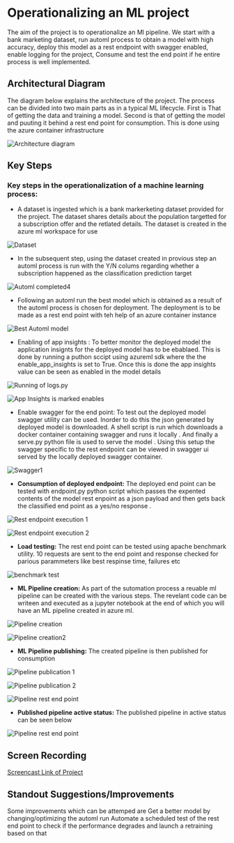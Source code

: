 # Operationalizing an ML project

The aim of the project is to operationalize an Ml pipeline. We start with a bank marketing dataset, run automl process
to obtain a model with high accuracy, deploy this model as a rest endpoint with swagger enabled, enable logging for the project,
Consume and test the end point if he entire process is well implemented.

## Architectural Diagram
The diagram below explains the architecture of the project.
The process can be divided into two main parts as in a typical ML lifecycle. 
First is That of getting the data and training a model.
Second is that of getting the model and puuting it behind a rest end point for consumption. This is done using the azure container infrastructure

![Architecture diagram](https://github.com/abhijit-kalita/nd00333_AZMLND_C2/blob/master/starter_files/images/Project_Architecture.png)


## Key Steps

### Key steps in the operationalization of a machine learning process:

* A dataset is ingested which is a bank markerketing dataset provided for the project. The dataset shares details about the 
population targetted for a subscription offer and the retlated details. The dataset is created in the azure ml workspace for use

![Dataset](https://github.com/abhijit-kalita/nd00333_AZMLND_C2/blob/master/starter_files/images/Bankmktng_Dataset.png)

* In the subsequent step, using the dataset created in provious step an automl process is run with the Y/N colums regarding whether a subscription happened
as the classification prediction target

![Automl completed](https://github.com/abhijit-kalita/nd00333_AZMLND_C2/blob/master/starter_files/images/Automl_completed_exp.png)4

* Following an automl run the best model which is obtained as a result of the automl process is chosen for deployment. The deployment is to be 
made as a rest end point with teh help of an azure container instance

![Best Automl model](https://github.com/abhijit-kalita/nd00333_AZMLND_C2/blob/master/starter_files/images/Automl_Best_exp.png)

* Enabling of app insights : To better monitor the deployed model the application insignts for the deployed model has to be ebablaed.
This is done by running a puthon sccipt using azureml sdk where the the enable_app_insights is set to True. Once this is done the app insights
value can be seen as enabled in the model details

![Running of logs.py](https://github.com/abhijit-kalita/nd00333_AZMLND_C2/blob/master/starter_files/images/logs-py-run.png)

![App Insights is marked enables](https://github.com/abhijit-kalita/nd00333_AZMLND_C2/blob/master/starter_files/images/app-insights-enabled.png)


* Enable swagger for the end point: To test out the deployed model swagger utility can be used. Inorder to do this the json generated by deployed model is downloaded.
A shell script is run which downloads a docker container containing swagger and runs it locally . And finally a serve.py python file is used to serve the model .
Using this setup the swagger specific to the rest endpoint can be viewed in swagger ui served by the locally deployed swagger container.

![Swagger1](https://github.com/abhijit-kalita/nd00333_AZMLND_C2/blob/master/starter_files/images/swagger-json-serving.png)


* **Consumption of deployed endpoint:** The deployed end point can be tested with endpoint.py python script which passes the expented contents of the model 
rest enpoint as a json payload and then gets back the classified end point as a yes/no response .

![Rest endpoint execution 1](https://github.com/abhijit-kalita/nd00333_AZMLND_C2/blob/master/starter_files/images/end-point-execution-json.png)

![Rest endpoint execution 2](https://github.com/abhijit-kalita/nd00333_AZMLND_C2/blob/master/starter_files/images/endpoint-execution.png)

* **Load testing:** The rest end point can be tested using apache benchmark utility. 10 requests are sent to the end point and response checked for parious parammeters 
like best respinse time, failures etc

![benchmark test](https://github.com/abhijit-kalita/nd00333_AZMLND_C2/blob/master/starter_files/images/Benchmark-test-api.png)

* **ML Pipeline creation:** As part of the sutomation process a reuable ml pipeline can be created with the various steps. The revelant code can be writeen and executed
as a jupyter notebook at the end of which you will have an ML pipeline created in azure ml.

![Pipeline creation](https://github.com/abhijit-kalita/nd00333_AZMLND_C2/blob/master/starter_files/images/pipeline-notebook-run2.png)

![Pipeline creation2](https://github.com/abhijit-kalita/nd00333_AZMLND_C2/blob/master/starter_files/images/pipelin120.png)


* **ML Pipeline publishing:** The created pipeline is then published for consumption

![Pipeline publication 1](https://github.com/abhijit-kalita/nd00333_AZMLND_C2/blob/master/starter_files/images/pipeline7.png)



![Pipeline publication 2](https://github.com/abhijit-kalita/nd00333_AZMLND_C2/blob/master/starter_files/images/pipeline8.png)



![Pipeline rest end point](https://github.com/abhijit-kalita/nd00333_AZMLND_C2/blob/master/starter_files/images/pipeline11.png)


* **Published pipeline active status:** The published pipeline in active status can be seen below

![Pipeline rest end point](https://github.com/abhijit-kalita/nd00333_AZMLND_C2/blob/master/starter_files/images/published-pipeline-overview.png)



## Screen Recording
[Screencast Link of Project](https://youtu.be/9Y6MumokV9Y)

## Standout Suggestions/Improvements
Some improvements which can be attemped are
Get a better model by changing/optimizing the automl run
Automate a scheduled test of the rest end point to check if the performance degrades and launch a retraining based on that


